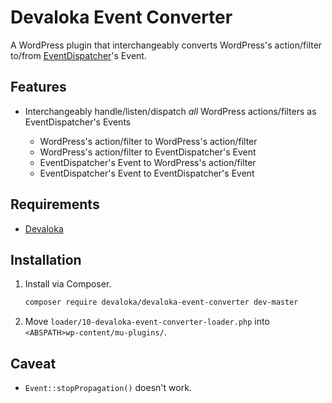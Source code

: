 # Devaloka Event Converter

A WordPress plugin that interchangeably converts WordPress's action/filter
to/from [EventDispatcher](https://github.com/devaloka/devaloka)'s Event.

## Features

*   Interchangeably handle/listen/dispatch *all* WordPress actions/filters
    as EventDispatcher's Events

    *   WordPress's action/filter to WordPress's action/filter
    *   WordPress's action/filter to EventDispatcher's Event
    *   EventDispatcher's Event to WordPress's action/filter
    *   EventDispatcher's Event to EventDispatcher's Event

## Requirements

*   [Devaloka](https://github.com/devaloka/devaloka)

## Installation

1.  Install via Composer.

    ```sh
    composer require devaloka/devaloka-event-converter dev-master
    ```

2.  Move `loader/10-devaloka-event-converter-loader.php` into
    `<ABSPATH>wp-content/mu-plugins/`.

## Caveat

*   `Event::stopPropagation()` doesn't work.
